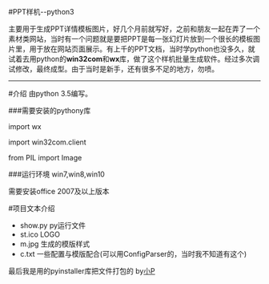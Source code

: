 #PPT样机--python3

主要用于生成PPT详情模板图片，好几个月前就写好，之前和朋友一起在弄了一个素材类网站，当时有一个问题就是要把PPT是每一张幻灯片放到一个很长的模板图片里，用于放在网站页面展示。有上千的PPT文档，当时学python也没多久，就试着去用python的**win32com**和**wx**库，做了这个样机批量生成软件。经过多次调试修改，最终成型。由于当时是新手，还有很多不足的地方，勿喷。
************
#介绍
由python 3.5编写。

###需要安装的pythony库

import wx

import win32com.client

from PIL import Image

###运行环境
win7,win8,win10

需要安装office 2007及以上版本

#项目文本介绍

* show.py  py运行文件
* st.ico   LOGO
* m.jpg    生成的模版样式
* c.txt    一些配置与模版配合(可以用ConfigParser的，当时我不知道有这个)

最后我是用的pyinstaller库把文件打包的
by[小P](http://www.wlzo.cn/)

